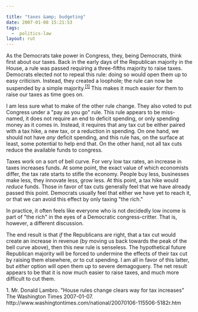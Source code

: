 ```yaml
---

title: "taxes &amp; budgeting"
date: 2007-01-08 15:21:53
tags:
  -  politics-law
layout: rut
---
```


As the Democrats take power in Congress, they, being Democrats, think first about our taxes.  Back in the early days of the Republican majority in the House, a rule was passed requiring a three-fifths majority to raise taxes.  Democrats elected not to repeal this rule: doing so would open them up to easy criticism.  Instead, they created a loophole; the rule can now be suspended by a simple majority.<sup>[\[1\]][ref1]</sup>  This makes it much easier for them to raise our taxes as time goes on.

I am less sure what to make of the other rule change.  They also voted to put Congress under a "pay as you go" rule.  This rule appears to be miss-named, it does not require an end to deficit spending, or only spending money as it comes in.  Instead, it requires that any tax cut be either paired with a tax hike, a new tax, or a reduction in spending.  On one hand, we should not have *any* deficit spending, and this rule has, on the surface at least, some potential to help end that.   On the other hand, not all tax cuts reduce the available funds to congress.

Taxes work on a sort of bell curve.  For very low tax rates, an increase in taxes increases funds.  At some point, the exact value of which economists differ, the tax rate starts to stifle the economy.  People buy less, businesses make less, they innovate less, grow less.  At this point, a tax hike would *reduce* funds.  Those in favor of tax cuts generally feel that we have already passed this point.  Democrats usually feel that either we have yet to reach it, or that we can avoid this effect by only taxing "the rich."

In practice, it often feels like everyone who is not decidedly low income is part of "the rich" in the eyes of a Democratic congress-critter.  That is, however, a different discussion.

The end result is that *if* the Republicans are right, that a tax cut would create an increase in revenue (by moving us back towards the peak of the bell curve above), then this new rule is senseless.  The hypothetical future Republican majority will be forced to undermine the effects of their tax cut by raising them elsewhere, *or* to cut spending.  I am all in favor of this latter, but *either* option will open them up to severe demagoguery.  The net result appears to be that it is now much easier to raise taxes, and much more difficult to cut them. 

<div markdown="1" class="postrefs">
1. Mr. Donald Lambro.  "House rules change clears way for tax increases" The Washington Times 2007-01-07.  http://www.washingtontimes.com/national/20070106-115506-5182r.htm
</div>

[ref1]: http://www.washingtontimes.com/national/20070106-115506-5182r.htm "House rules change clears way for tax increases"

